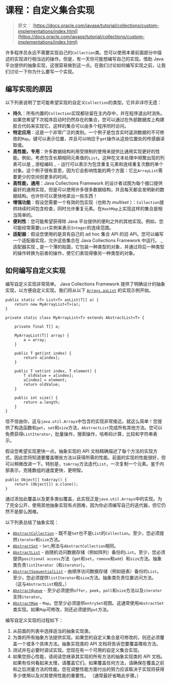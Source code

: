 # 课程：自定义集合实现

> 原文： [https://docs.oracle.com/javase/tutorial/collections/custom-implementations/index.html](https://docs.oracle.com/javase/tutorial/collections/custom-implementations/index.html)

许多程序员永远不需要实现自己的`Collection`类。您可以使用本章前面部分中描述的实现进行相当远的操作。但是，有一天你可能想编写自己的实现。借助 Java 平台提供的抽象实现，这很容易做到这一点。在我们讨论如何编写实现之前，让我们讨论一下你为什么要写一个实现。

## 编写实现的原因

以下列表说明了您可能希望实现的自定义`Collection`的类型。它并非详尽无遗：

*   **持久**：所有内置的`Collection`实现都驻留在主内存中，并在程序退出时消失。如果您希望下次程序启动时仍然存在的集合，您可以通过在外部数据库上构建胶合代码来实现它。这样的集合可以由多个程序同时访问。
*   **特定应用**：这是一个非常广泛的类别。一个例子是包含实时遥测数据的不可修改的`Map`。键可以表示位置，并且可以响应于`get`操作从这些位置处的传感器读取值。
*   **高性能，专用**：许多数据结构利用受限制的使用来提供比通用实现更好的性能。例如，考虑包含长期相同元素值的`List`。这种在文本处理中频繁出现的列表可以是 _ 游程编码 _ - 运行可以表示为包含重复元素和连续重复次数的单个对象。这个例子很有意思，因为它会影响性能的两个方面：它比`ArrayList`需要更少的空间但更多的时间。
*   **高性能，通用**：Java Collections Framework 的设计者试图为每个接口提供最好的通用实现，但是可以使用许多很多数据结构，并且每天都会发明新的数据结构。也许你可以更快地拿出一些东西！
*   **增强功能**：假设您需要一个有效的包实现（也称为 _multiset_ ）：`Collection`提供持续时间包含检查，同时允许重复元素。在`HashMap`上实现这样的集合是相当简单的。
*   **便利性**：您可能希望获得除 Java 平台提供的便利之外的其他实现。例如，您可能经常需要`List`实例来表示`Integer`的连续范围。
*   **适配器**：假设您使用的是具有自己的 ad hoc 集合 API 的旧 API。您可以编写一个适配器实现，允许这些集合在 Java Collections Framework 中运行。 _ 适配器实现 _ 是一个薄的贴面，它包装一种类型的对象，并通过将后一种类型的操作转换为前者的操作，使它们表现得像另一种类型的对象。

## 如何编写自定义实现

编写自定义实现非常简单。 Java Collections Framework 提供了明确设计的抽象实现，以方便自定义实现。我们将从以下 [`Arrays.asList`](https://docs.oracle.com/javase/8/docs/api/java/util/Arrays.html#asList-T...-) 的实现示例开始。

```
public static <T> List<T> asList(T[] a) {
    return new MyArrayList<T>(a);
}

private static class MyArrayList<T> extends AbstractList<T> {

    private final T[] a;

    MyArrayList(T[] array) {
        a = array;
    }

    public T get(int index) {
        return a[index];
    }

    public T set(int index, T element) {
        T oldValue = a[index];
        a[index] = element;
        return oldValue;
    }

    public int size() {
        return a.length;
    }
}

```

信不信由你，这与`java.util.Arrays`中包含的实现非常接近。就这么简单！您提供了构造函数和`get`，`set`和`size`方法，`AbstractList`完成所有其他方法。您可以免费获得`ListIterator`，批量操作，搜索操作，哈希码计算，比较和字符串表示。

假设您希望实现更快一点。抽象实现的 API 文档精确描述了每个方法的实现方式，因此您将知道要覆盖哪些方法以获得所需的性能。前面的实现的性能很好，但可以稍微改进一下。特别是，`toArray`方法迭代`List`，一次复制一个元素。鉴于内部表示，克隆数组的速度更快，更明智。

```
public Object[] toArray() {
    return (Object[]) a.clone();
}

```

通过添加此覆盖以及更多类似覆盖，此实现正是`java.util.Arrays`中的实现。为了完全公开，使用其他抽象实现有点困难，因为你必须编写自己的迭代器，但它仍然不是那么困难。

以下列表总结了抽象实现：

*   [`AbstractCollection`](https://docs.oracle.com/javase/8/docs/api/java/util/AbstractCollection.html) - 既不是`Set`也不是`List`的`Collection`。至少，您必须提供`iterator`和`size`方法。
*   [`AbstractSet`](https://docs.oracle.com/javase/8/docs/api/java/util/AbstractSet.html) - `Set`;用法与`AbstractCollection`相同。
*   [`AbstractList`](https://docs.oracle.com/javase/8/docs/api/java/util/AbstractList.html) - 由随机访问数据存储（例如阵列）备份的`List`。至少，您必须提供`positional access`方法（`get`和`set`，`remove`和`add`）和`size`方法。抽象类负责`listIterator`（和`iterator`）。
*   [`AbstractSequentialList`](https://docs.oracle.com/javase/8/docs/api/java/util/AbstractSequentialList.html) - 由顺序访问数据存储（例如链表）备份的`List`。至少，您必须提供`listIterator`和`size`方法。抽象类负责位置访问方法。 （这与`AbstractList`相反。）
*   [`AbstractQueue`](https://docs.oracle.com/javase/8/docs/api/java/util/AbstractQueue.html) - 至少必须提供`offer`，`peek`，`poll`和`size`方法以及`iterator`支持`iterator`。
*   [`AbstractMap`](https://docs.oracle.com/javase/8/docs/api/java/util/AbstractMap.html) - `Map`。您至少必须提供`entrySet`视图。这通常使用`AbstractSet`类实现。如果`Map`可修改，则还必须提供`put`方法。

编写自定义实现的过程如下：

1.  从前面的列表中选择适当的抽象实现类。
2.  为类的所有抽象方法提供实现。如果您的自定义集合是可修改的，则还必须覆盖一个或多个具体方法。抽象实现类的 API 文档将告诉您要覆盖哪些方法。
3.  测试并在必要时调试实现。您现在有一个可用的自定义集合实现。
4.  如果您担心性能，请阅读您继承其实现的所有方法的抽象实现类的 API 文档。如果有任何看起来太慢，请覆盖它们。如果覆盖任何方法，请确保在覆盖之前和之后测量方法的性能。您在调整性能方面付出的努力应该取决于实现将获得多少使用以及对其使用性能的重要性。 （通常最好省略此步骤。）